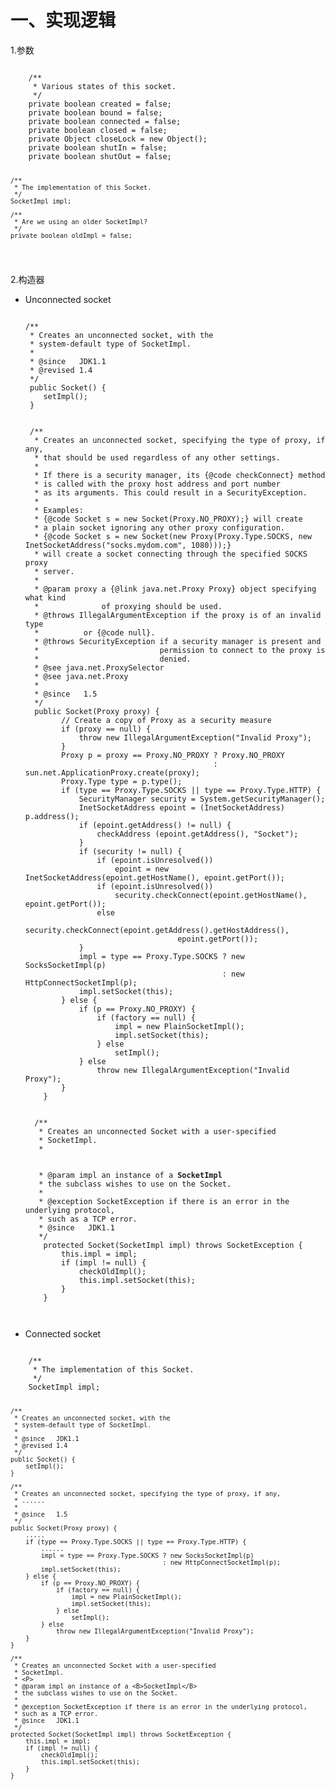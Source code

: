 <h1>一、实现逻辑</h1>
1.参数<br>
<pre><code>
    /**
     * Various states of this socket.
     */
    private boolean created = false;
    private boolean bound = false;
    private boolean connected = false;
    private boolean closed = false;
    private Object closeLock = new Object();
    private boolean shutIn = false;
    private boolean shutOut = false;

    /**
     * The implementation of this Socket.
     */
    SocketImpl impl;

    /**
     * Are we using an older SocketImpl?
     */
    private boolean oldImpl = false;

</code></pre>
2.构造器<br>
<ul>
	<li>Unconnected socket</li>
	<pre><code>
/**
 * Creates an <front color="red">unconnected socket</front>, with the
 * system-default type of <front color="red">SocketImpl</front>.
 *
 * @since   JDK1.1
 * @revised 1.4
 */
 public Socket() {
	setImpl();
 }
 <br>
 /**
  * Creates an <front color="red">unconnected socket</front>, specifying the type of proxy, if any,
  * that should be used regardless of any other settings.
  * 
  * If there is a security manager, its {@code checkConnect} method
  * is called with the proxy host address and port number
  * as its arguments. This could result in a SecurityException.
  * 
  * Examples:
  * {@code Socket s = new Socket(Proxy.NO_PROXY);} will create
  * a plain socket ignoring any other proxy configuration.
  * {@code Socket s = new Socket(new Proxy(Proxy.Type.SOCKS, new InetSocketAddress("socks.mydom.com", 1080)));}
  * will create a socket connecting through the specified SOCKS proxy
  * server.
  *
  * @param proxy a {@link java.net.Proxy Proxy} object specifying what kind
  *              of proxying should be used.
  * @throws IllegalArgumentException if the proxy is of an invalid type
  *          or {@code null}.
  * @throws SecurityException if a security manager is present and
  *                           permission to connect to the proxy is
  *                           denied.
  * @see java.net.ProxySelector
  * @see java.net.Proxy
  *
  * @since   1.5
  */
  public Socket(Proxy proxy) {
        // Create a copy of Proxy as a security measure
        if (proxy == null) {
            throw new IllegalArgumentException("Invalid Proxy");
        }
        Proxy p = proxy == Proxy.NO_PROXY ? Proxy.NO_PROXY
                                          : sun.net.ApplicationProxy.create(proxy);
        Proxy.Type type = p.type();
        if (type == Proxy.Type.SOCKS || type == Proxy.Type.HTTP) {
            SecurityManager security = System.getSecurityManager();
            InetSocketAddress epoint = (InetSocketAddress) p.address();
            if (epoint.getAddress() != null) {
                checkAddress (epoint.getAddress(), "Socket");
            }
            if (security != null) {
                if (epoint.isUnresolved())
                    epoint = new InetSocketAddress(epoint.getHostName(), epoint.getPort());
                if (epoint.isUnresolved())
                    security.checkConnect(epoint.getHostName(), epoint.getPort());
                else
                    security.checkConnect(epoint.getAddress().getHostAddress(),
                                  epoint.getPort());
            }
            impl = type == Proxy.Type.SOCKS ? new SocksSocketImpl(p)
                                            : new HttpConnectSocketImpl(p);
            impl.setSocket(this);
        } else {
            if (p == Proxy.NO_PROXY) {
                if (factory == null) {
                    impl = new PlainSocketImpl();
                    impl.setSocket(this);
                } else
                    setImpl();
            } else
                throw new IllegalArgumentException("Invalid Proxy");
        }
    }
    <br>
  /**
   * Creates an unconnected Socket with a user-specified
   * SocketImpl.
   * <P>
   * @param impl an instance of a <B>SocketImpl</B>
   * the subclass wishes to use on the Socket.
   *
   * @exception SocketException if there is an error in the underlying protocol,
   * such as a TCP error.
   * @since   JDK1.1
   */
    protected Socket(SocketImpl impl) throws SocketException {
        this.impl = impl;
        if (impl != null) {
            checkOldImpl();
            this.impl.setSocket(this);
        }
    }
	</code></pre>
	<li>Connected socket</li>
</ul>
<code>
    /**
     * The implementation of this Socket.
     */
    SocketImpl impl;

    /**
     * Creates an unconnected socket, with the
     * system-default type of SocketImpl.
     *
     * @since   JDK1.1
     * @revised 1.4
     */
    public Socket() {
        setImpl();
    }

    /**
     * Creates an unconnected socket, specifying the type of proxy, if any,
     * ......
     *
     * @since   1.5
     */
    public Socket(Proxy proxy) {
        .....
        if (type == Proxy.Type.SOCKS || type == Proxy.Type.HTTP) {
            ......
            impl = type == Proxy.Type.SOCKS ? new SocksSocketImpl(p)
                                            : new HttpConnectSocketImpl(p);
            impl.setSocket(this);
        } else {
            if (p == Proxy.NO_PROXY) {
                if (factory == null) {
                    impl = new PlainSocketImpl();
                    impl.setSocket(this);
                } else
                    setImpl();
            } else
                throw new IllegalArgumentException("Invalid Proxy");
        }
    }

    /**
     * Creates an unconnected Socket with a user-specified
     * SocketImpl.
     * <P>
     * @param impl an instance of a <B>SocketImpl</B>
     * the subclass wishes to use on the Socket.
     *
     * @exception SocketException if there is an error in the underlying protocol,
     * such as a TCP error.
     * @since   JDK1.1
     */
    protected Socket(SocketImpl impl) throws SocketException {
        this.impl = impl;
        if (impl != null) {
            checkOldImpl();
            this.impl.setSocket(this);
        }
    }
</code>